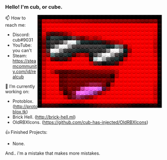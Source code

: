 
### Hello! I'm cub, or cube.

<img src="./legofy2.png" width="400" height="300" align="right"/>

📫 How to reach me:
- Discord: cub឵឵឵#9031
- YouTube: you can't
- Steam: https://steamcommunity.com/id/realcub

🔭 I’m currently working on:
- Protoblox. (http://protoblox.tk)
- Brick Hell. (http://brick-hell.ml)
- OldRBXIcons. (https://github.com/cub-has-injected/OldRBXIcons)

👍 Finished Projects:
- None.

And.. i'm a mistake that makes more mistakes.
